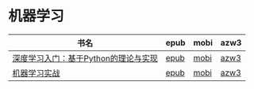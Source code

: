 # 机器学习

| 书名 | epub | mobi | azw3 |
| --- | --- | --- | --- |
| [深度学习入门：基于Python的理论与实现](http://ct.dalanmei.com/f/31084289-571991901-190040) | [epub](http://ct.dalanmei.com/f/31084289-571991901-190040) | [mobi](http://ct.dalanmei.com/f/31084289-571562284-c732a6) | [azw3](http://ct.dalanmei.com/f/31084289-571910913-7c0da5) |
| [机器学习实战](http://ct.dalanmei.com/f/31084289-571916169-5a291f) | [epub](http://ct.dalanmei.com/f/31084289-571916169-5a291f) | [mobi](http://ct.dalanmei.com/f/31084289-571557685-c953f2) | [azw3](http://ct.dalanmei.com/f/31084289-572074709-2c07b7) |

